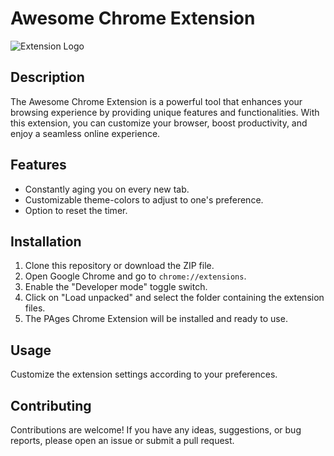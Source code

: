 # Awesome Chrome Extension

![Extension Logo](/path/to/extension-logo.png)

## Description

The Awesome Chrome Extension is a powerful tool that enhances your browsing experience by providing unique features and functionalities. With this extension, you can customize your browser, boost productivity, and enjoy a seamless online experience.

## Features

- Constantly aging you on every new tab.
- Customizable theme-colors to adjust to one's preference.
- Option to reset the timer.


## Installation

1. Clone this repository or download the ZIP file.
2. Open Google Chrome and go to `chrome://extensions`.
3. Enable the "Developer mode" toggle switch.
4. Click on "Load unpacked" and select the folder containing the extension files.
5. The PAges Chrome Extension will be installed and ready to use.

## Usage

Customize the extension settings according to your preferences.

## Contributing

Contributions are welcome! If you have any ideas, suggestions, or bug reports, please open an issue or submit a pull request.

